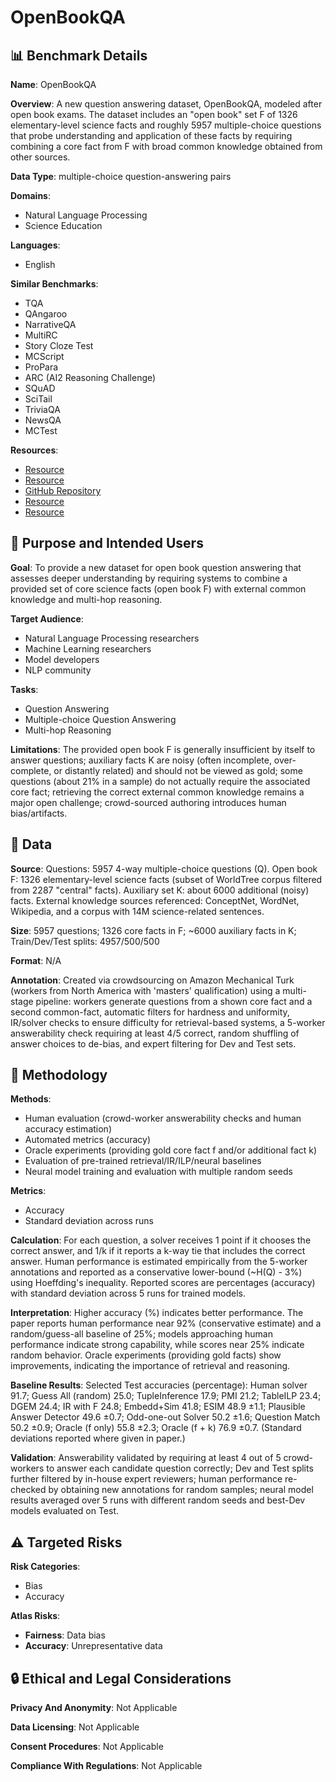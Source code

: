 # OpenBookQA

## 📊 Benchmark Details

**Name**: OpenBookQA

**Overview**: A new question answering dataset, OpenBookQA, modeled after open book exams. The dataset includes an "open book" set F of 1326 elementary-level science facts and roughly 5957 multiple-choice questions that probe understanding and application of these facts by requiring combining a core fact from F with broad common knowledge obtained from other sources.

**Data Type**: multiple-choice question-answering pairs

**Domains**:
- Natural Language Processing
- Science Education

**Languages**:
- English

**Similar Benchmarks**:
- TQA
- QAngaroo
- NarrativeQA
- MultiRC
- Story Cloze Test
- MCScript
- ProPara
- ARC (AI2 Reasoning Challenge)
- SQuAD
- SciTail
- TriviaQA
- NewsQA
- MCTest

**Resources**:
- [Resource](http://data.allenai.org/OpenBookQA)
- [Resource](https://arxiv.org/abs/1809.02789)
- [GitHub Repository](https://github.com/allenai/ARC-Solvers)
- [Resource](https://allennlp.org)
- [Resource](https://pytorch.org)

## 🎯 Purpose and Intended Users

**Goal**: To provide a new dataset for open book question answering that assesses deeper understanding by requiring systems to combine a provided set of core science facts (open book F) with external common knowledge and multi-hop reasoning.

**Target Audience**:
- Natural Language Processing researchers
- Machine Learning researchers
- Model developers
- NLP community

**Tasks**:
- Question Answering
- Multiple-choice Question Answering
- Multi-hop Reasoning

**Limitations**: The provided open book F is generally insufficient by itself to answer questions; auxiliary facts K are noisy (often incomplete, over-complete, or distantly related) and should not be viewed as gold; some questions (about 21% in a sample) do not actually require the associated core fact; retrieving the correct external common knowledge remains a major open challenge; crowd-sourced authoring introduces human bias/artifacts.

## 💾 Data

**Source**: Questions: 5957 4-way multiple-choice questions (Q). Open book F: 1326 elementary-level science facts (subset of WorldTree corpus filtered from 2287 "central" facts). Auxiliary set K: about 6000 additional (noisy) facts. External knowledge sources referenced: ConceptNet, WordNet, Wikipedia, and a corpus with 14M science-related sentences.

**Size**: 5957 questions; 1326 core facts in F; ~6000 auxiliary facts in K; Train/Dev/Test splits: 4957/500/500

**Format**: N/A

**Annotation**: Created via crowdsourcing on Amazon Mechanical Turk (workers from North America with 'masters' qualification) using a multi-stage pipeline: workers generate questions from a shown core fact and a second common-fact, automatic filters for hardness and uniformity, IR/solver checks to ensure difficulty for retrieval-based systems, a 5-worker answerability check requiring at least 4/5 correct, random shuffling of answer choices to de-bias, and expert filtering for Dev and Test sets.

## 🔬 Methodology

**Methods**:
- Human evaluation (crowd-worker answerability checks and human accuracy estimation)
- Automated metrics (accuracy)
- Oracle experiments (providing gold core fact f and/or additional fact k)
- Evaluation of pre-trained retrieval/IR/ILP/neural baselines
- Neural model training and evaluation with multiple random seeds

**Metrics**:
- Accuracy
- Standard deviation across runs

**Calculation**: For each question, a solver receives 1 point if it chooses the correct answer, and 1/k if it reports a k-way tie that includes the correct answer. Human performance is estimated empirically from the 5-worker annotations and reported as a conservative lower-bound (~H(Q) - 3%) using Hoeffding's inequality. Reported scores are percentages (accuracy) with standard deviation across 5 runs for trained models.

**Interpretation**: Higher accuracy (%) indicates better performance. The paper reports human performance near 92% (conservative estimate) and a random/guess-all baseline of 25%; models approaching human performance indicate strong capability, while scores near 25% indicate random behavior. Oracle experiments (providing gold facts) show improvements, indicating the importance of retrieval and reasoning.

**Baseline Results**: Selected Test accuracies (percentage): Human solver 91.7; Guess All (random) 25.0; TupleInference 17.9; PMI 21.2; TableILP 23.4; DGEM 24.4; IR with F 24.8; Embedd+Sim 41.8; ESIM 48.9 ±1.1; Plausible Answer Detector 49.6 ±0.7; Odd-one-out Solver 50.2 ±1.6; Question Match 50.2 ±0.9; Oracle (f only) 55.8 ±2.3; Oracle (f + k) 76.9 ±0.7. (Standard deviations reported where given in paper.)

**Validation**: Answerability validated by requiring at least 4 out of 5 crowd-workers to answer each candidate question correctly; Dev and Test splits further filtered by in-house expert reviewers; human performance re-checked by obtaining new annotations for random samples; neural model results averaged over 5 runs with different random seeds and best-Dev models evaluated on Test.

## ⚠️ Targeted Risks

**Risk Categories**:
- Bias
- Accuracy

**Atlas Risks**:
- **Fairness**: Data bias
- **Accuracy**: Unrepresentative data

## 🔒 Ethical and Legal Considerations

**Privacy And Anonymity**: Not Applicable

**Data Licensing**: Not Applicable

**Consent Procedures**: Not Applicable

**Compliance With Regulations**: Not Applicable
